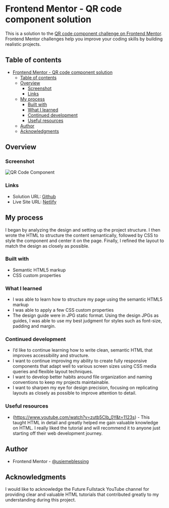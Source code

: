 # Frontend Mentor - QR code component solution

This is a solution to the [QR code component challenge on Frontend Mentor](https://www.frontendmentor.io/challenges/qr-code-component-iux_sIO_H). Frontend Mentor challenges help you improve your coding skills by building realistic projects.

## Table of contents

- [Frontend Mentor - QR code component solution](#frontend-mentor---qr-code-component-solution)
  - [Table of contents](#table-of-contents)
  - [Overview](#overview)
    - [Screenshot](#screenshot)
    - [Links](#links)
  - [My process](#my-process)
    - [Built with](#built-with)
    - [What I learned](#what-i-learned)
    - [Continued development](#continued-development)
    - [Useful resources](#useful-resources)
  - [Author](#author)
  - [Acknowledgments](#acknowledgments)

## Overview

### Screenshot

![QR Code Component](https://ibb.co/r2nN0VxB)

### Links

-   Solution URL: [Github](https://your-solution-url.com)
-   Live Site URL: [Netlify](https://your-live-site-url.com)

## My process

I began by analyzing the design and setting up the project structure. I then wrote the HTML to structure the content semantically, followed by CSS to style the component and center it on the page. Finally, I refined the layout to match the design as closely as possible.

### Built with

-   Semantic HTML5 markup
-   CSS custom properties

### What I learned

-   I was able to learn how to structure my page using the semantic HTML5 markup
-   I was able to apply a few CSS custom properties
-   The design guide were in JPG static format. Using the design JPGs as guides, I was able to use my best judgment for styles such as font-size, padding and margin.

### Continued development

-   I’d like to continue learning how to write clean, semantic HTML that improves accessibility and structure.
-   I want to continue improving my ability to create fully responsive components that adapt well to various screen sizes using CSS media queries and flexible layout techniques.
-   I want to develop better habits around file organization and naming conventions to keep my projects maintainable.
-   I want to sharpen my eye for design precision, focusing on replicating layouts as closely as possible to improve attention to detail.

### Useful resources

-   (https://www.youtube.com/watch?v=zutb5Clb_0Y&t=1123s) - This taught HTML in detail and greatly helped me gain valuable knowledge on HTML. I really liked the tutorial and will recommend it to anyone just starting off their web development journey.

## Author

-   Frontend Mentor - [@usiemeblessing](https://www.frontendmentor.io/profile/usiemeblesssing)

## Acknowledgments

I would like to acknowledge the Future Fullstack YouTube channel for providing clear and valuable HTML tutorials that contributed greatly to my understanding during this project.
